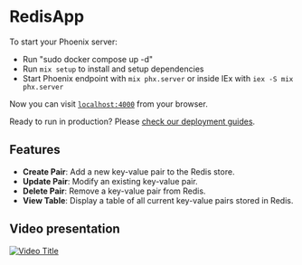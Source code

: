 # RedisApp


To start your Phoenix server:
  * Run "sudo docker compose up -d"
  * Run `mix setup` to install and setup dependencies
  * Start Phoenix endpoint with `mix phx.server` or inside IEx with `iex -S mix phx.server`

Now you can visit [`localhost:4000`](http://localhost:4000) from your browser.

Ready to run in production? Please [check our deployment guides](https://hexdocs.pm/phoenix/deployment.html).

## Features

- **Create Pair**: Add a new key-value pair to the Redis store.
- **Update Pair**: Modify an existing key-value pair.
- **Delete Pair**: Remove a key-value pair from Redis.
- **View Table**: Display a table of all current key-value pairs stored in Redis.

## Video presentation

[![Video Title](https://img.youtube.com/vi/KQSYkuUIjeo/0.jpg)](https://youtu.be/KQSYkuUIjeo)
